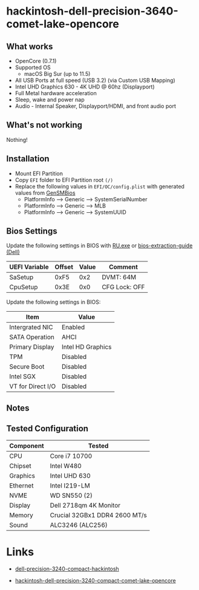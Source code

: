 # hackintosh-dell-precision-3640-comet-lake-opencore

## What works

* OpenCore (0.7.1)
* Supported OS
    * macOS Big Sur (up to 11.5)
* All USB Ports at full speed (USB 3.2) (via Custom USB Mapping)
* Intel UHD Graphics 630 - 4K UHD @ 60hz (Displayport)
* Full Metal hardware acceleration
* Sleep, wake and power nap
* Audio - Internal Speaker, Displayport/HDMI, and front audio port

## What's not working

Nothing!

## Installation

* Mount EFI Partition
* Copy `EFI` folder to EFI Partition root `(/)`
* Replace the following values in `EFI/OC/config.plist` with generated values from [GenSMBios](https://github.com/corpnewt/GenSMBIOS)
    * PlatformInfo --> Generic --> SystemSerialNumber
    * PlatformInfo --> Generic --> MLB
    * PlatformInfo --> Generic --> SystemUUID

## Bios Settings

Update the following settings in BIOS with [RU.exe](http://ruexe.blogspot.com/) or [bios-extraction-guide (Dell)](https://github.com/dreamwhite/bios-extraction-guide/tree/master/Dell)

| UEFI Variable | Offset | Value | Comment       |
| ------------- | ------ | ----- | ------------- |
| SaSetup       | 0xF5   | 0x2   | DVMT: 64M     |
| CpuSetup      | 0x3E   | 0x0   | CFG Lock: OFF |


Update the following settings in BIOS:

| Item              | Value             |
| ----------------- | ----------------- |
| Intergrated NIC   | Enabled           |
| SATA Operation    | AHCI              |
| Primary Display   | Intel HD Graphics |
| TPM               | Disabled          |
| Secure Boot       | Disabled          |
| Intel SGX         | Disabled          |
| VT for Direct I/O | Disabled          |


## Notes


## Tested Configuration

| Component | Tested                             |
| --------- | ---------------------------------- |
| CPU       | Core i7 10700                      |
| Chipset   | Intel W480                         |
| Graphics  | Intel UHD 630                      |
| Ethernet  | Intel I219-LM                      |
| NVME      | WD SN550 (2)                       |
| Display   | Dell 2718qm 4K Monitor             |
| Memory    | Crucial 32GBx1 DDR4 2600 MT/s      |
| Sound     | ALC3246 (ALC256)                   |



# Links
* [dell-precision-3240-compact-hackintosh](https://github.com/billzhong/dell-precision-3240-compact-hackintosh/)

* [hackintosh-dell-precision-3240-compact-comet-lake-opencore](https://github.com/weblogix/hackintosh-dell-precision-3240-compact-comet-lake-opencore)
